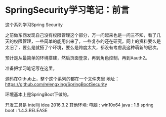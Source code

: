 # SpringSecurity学习笔记：前言

这个系列学习Spring Security

之前做东西发现自己没有权限管理这个部分，万一问起来也是一问三不知，看了几天的权限管理，一些简单的能用出来了，一些复杂的还在研究。网上的资料要么是太旧了，要么是就搭了个环境，要么是跨度太大，都没有考虑我这种萌新的层次。

预计是从最简单的环境搭建，然后页面登录，再到角色控制，再到Aauth2。

准备把学习笔记写在这里。

源码在Github上，整个这个系列的都在一个文件夹里
地址：https://github.com/relengxing/SpringBootSecurity


环境基本上是SpringBoot下做的。

开发工具是 intellij idea 2016.3.2
其他环境:
电脑 : win10x64
java : 1.8
spring boot : 1.4.3.RELEASE
